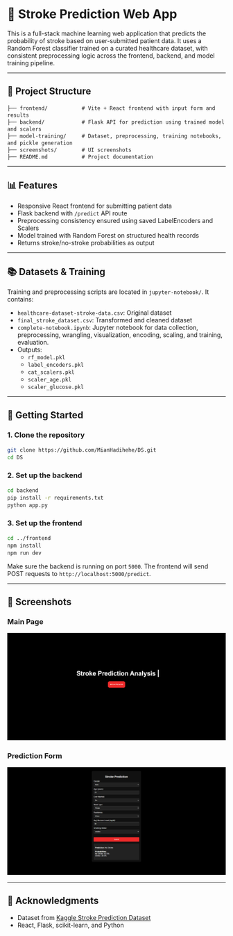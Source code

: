 # 🧠 Stroke Prediction Web App

This is a full-stack machine learning web application that predicts the probability of stroke based on user-submitted patient data. It uses a Random Forest classifier trained on a curated healthcare dataset, with consistent preprocessing logic across the frontend, backend, and model training pipeline.

---

## 📁 Project Structure

```
├── frontend/           # Vite + React frontend with input form and results
├── backend/            # Flask API for prediction using trained model and scalers
├── model-training/     # Dataset, preprocessing, training notebooks, and pickle generation
├── screenshots/        # UI screenshots
├── README.md           # Project documentation
```

---


## 📊 Features

- Responsive React frontend for submitting patient data
- Flask backend with `/predict` API route
- Preprocessing consistency ensured using saved LabelEncoders and Scalers
- Model trained with Random Forest on structured health records
- Returns stroke/no-stroke probabilities as output

---

## 📚 Datasets & Training

Training and preprocessing scripts are located in `jupyter-notebook/`. It contains:

- `healthcare-dataset-stroke-data.csv`: Original dataset
- `final_stroke_dataset.csv`: Transformed and cleaned dataset
- `complete-notebook.ipynb`: Jupyter notebook for data collection, preprocessing, wrangling, visualization, encoding, scaling, and training, evaluation.
- Outputs:
  - `rf_model.pkl`
  - `label_encoders.pkl`
  - `cat_scalers.pkl`
  - `scaler_age.pkl`
  - `scaler_glucose.pkl`

---

## 🚀 Getting Started

### 1. Clone the repository
```bash
git clone https://github.com/MianHadihehe/DS.git
cd DS
```

### 2. Set up the backend
```bash
cd backend
pip install -r requirements.txt
python app.py
```

### 3. Set up the frontend
```bash
cd ../frontend
npm install
npm run dev
```

Make sure the backend is running on port `5000`. The frontend will send POST requests to `http://localhost:5000/predict`.

---

## 📸 Screenshots

### Main Page
![Main Page](screenshots/main-page.png)

### Prediction Form
![Prediction Result](screenshots/prediction.png)

---

## 🙋 Acknowledgments

- Dataset from [Kaggle Stroke Prediction Dataset](https://www.kaggle.com/datasets/fedesoriano/stroke-prediction-dataset)
- React, Flask, scikit-learn, and Python
